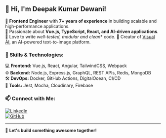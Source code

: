 ## 👋 Hi, I'm Deepak Kumar Dewani!

🔹 **Frontend Engineer** with **7+ years of experience** in building scalable and high-performance applications.  
🔹 Passionate about **Vue.js, TypeScript, React, and AI-driven applications**.  
🔹 Love to write *well-tested, modular and clean** code.
🔹 Creator of [Visual AI](https://visual-ai.app), an AI-powered text-to-image platform.  

### 🚀 Skills & Technologies:
💻 **Frontend:** Vue.js, React, Angular, TailwindCSS, Webpack  
⚙️ **Backend:** Node.js, Express.js, GraphQL, REST APIs, Redis, MongoDB  
🛠️ **DevOps:** Docker, GitHub Actions, DigitalOcean, CI/CD  
🎨 **Tools:** Jest, Mocha, Cloudinary, Firebase  

### 📫 Connect with Me:
[![LinkedIn](https://img.shields.io/badge/LinkedIn-Deepak-blue?style=flat&logo=linkedin)](https://www.linkedin.com/in/deepakkumardewani/)  
[![GitHub](https://img.shields.io/badge/GitHub-Deepak-black?style=flat&logo=github)](https://github.com/deepakkumardewani)

---
🚀 **Let's build something awesome together!**
